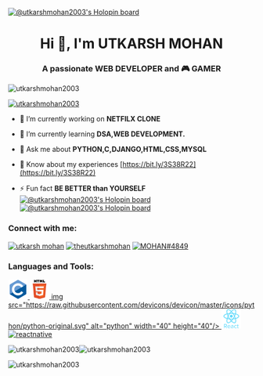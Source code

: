 [![@utkarshmohan2003's Holopin board](https://visme.co/blog/wp-content/uploads/2019/10/animated-presentation-software-header-wide.gif)](https://holopin.io/@utkarshmohan2003)

<h1 align="center">Hi 👋, I'm UTKARSH MOHAN</h1>
<h3 align="center">A passionate WEB DEVELOPER and 🎮 GAMER </h3>

<p align="left"> <img src="https://komarev.com/ghpvc/?username=utkarshmohan2003&label=Profile%20views&color=0e75b6&style=flat" alt="utkarshmohan2003" /> </p>

<p align="left"> <a href="https://github.com/ryo-ma/github-profile-trophy"><img src="https://github-profile-trophy.vercel.app/?username=utkarshmohan2003" alt="utkarshmohan2003" /></a> </p>

- 🔭 I’m currently working on **NETFILX CLONE**  

- 🌱 I’m currently learning **DSA,WEB DEVELOPMENT.**

- 💬 Ask me about **PYTHON,C,DJANGO,HTML,CSS,MYSQL**

- 📄 Know about my experiences [https://bit.ly/3S38R22](https://bit.ly/3S38R22)

- ⚡ Fun fact **BE BETTER than YOURSELF**
[![@utkarshmohan2003's Holopin board](https://holopin.io/api/user/board?user=utkarshmohan2003)](https://holopin.io/@utkarshmohan2003)
[![@utkarshmohan2003's Holopin board](https://media0.giphy.com/media/U3UP4fTE6QfuoooLaC/giphy.gif)](https://holopin.io/@utkarshmohan2003)
<h3 align="left">Connect with me:</h3>
<p align="left">
<a href="https://linkedin.com/in/utkarsh mohan" target="blank"><img align="center" src="https://raw.githubusercontent.com/rahuldkjain/github-profile-readme-generator/master/src/images/icons/Social/linked-in-alt.svg" alt="utkarsh mohan" height="30" width="40" /></a>
<a href="https://instagram.com/theutkarshmohan" target="blank"><img align="center" src="https://raw.githubusercontent.com/rahuldkjain/github-profile-readme-generator/master/src/images/icons/Social/instagram.svg" alt="theutkarshmohan" height="30" width="40" /></a>
<a href="https://discord.gg/MOHAN#4849" target="blank"><img align="center" src="https://raw.githubusercontent.com/rahuldkjain/github-profile-readme-generator/master/src/images/icons/Social/discord.svg" alt="MOHAN#4849" height="30" width="40" /></a>
</p>

<h3 align="left">Languages and Tools:</h3>
<p align="left"> <a href="https://www.cprogramming.com/" target="_blank" rel="noreferrer"> <img src="https://raw.githubusercontent.com/devicons/devicon/master/icons/c/c-original.svg" alt="c" width="40" height="40"/> </a>  </a> <a href="https://www.w3.org/html/" target="_blank" rel="noreferrer"> <img src="https://raw.githubusercontent.com/devicons/devicon/master/icons/html5/html5-original-wordmark.svg" alt="html5" width="40" height="40"/> </a> <a href="https://www.java.com" target="_blank" rel="noreferrer">img src="https://raw.githubusercontent.com/devicons/devicon/master/icons/python/python-original.svg" alt="python" width="40" height="40"/> </a> <a href="https://reactjs.org/" target="_blank" rel="noreferrer"> <img src="https://raw.githubusercontent.com/devicons/devicon/master/icons/react/react-original-wordmark.svg" alt="react" width="40" height="40"/> </a> <a href="https://reactnative.dev/" target="_blank" rel="noreferrer"> <img src="https://reactnative.dev/img/header_logo.svg" alt="reactnative" width="40" height="40"/> </a> </p>

<p><img align="left" src="https://github-readme-stats.vercel.app/api/top-langs?username=utkarshmohan2003&show_icons=true&locale=en&layout=compact" alt="utkarshmohan2003" /></p>

<p>&nbsp;<img align="left" src="https://github-readme-stats.vercel.app/api?username=utkarshmohan2003&show_icons=true&locale=en" alt="utkarshmohan2003" /></p>

<p><img align="left" src="https://github-readme-streak-stats.herokuapp.com/?user=utkarshmohan2003&" alt="utkarshmohan2003" /></p>

